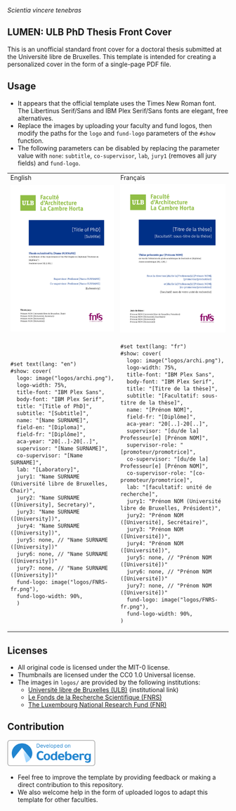 <!--
SPDX-FileCopyrightText: 2025 Julien Rippinger <https://julienrippinger.eu>

SPDX-License-Identifier: MIT-0
-->

_Scientia vincere tenebras_

## LUMEN: ULB PhD Thesis Front Cover

This is an unofficial standard front cover for a doctoral thesis submitted at the Université libre de Bruxelles.
This template is intended for creating a personalized cover in the form of a single-page PDF file.

## Usage

+ It appears that the official template uses the Times New Roman font. The Libertinus Serif/Sans and IBM Plex Serif/Sans fonts are elegant, free alternatives.
+ Replace the images by uploading your faculty and fund logos, then modify the paths for the `logo` and `fund-logo` parameters of the `#show` function.
+ The following parameters can be disabled by replacing the parameter value with `none`: `subtitle`, `co-supervisor`, `lab`, `jury1` (removes all jury fields) and `fund-logo`.

<table>
<tr>
<td>English</td>
<td>Français</td>
</tr>
<tr>
<td><img src="./img/thumbnail-en.png" alt="english-cover-example" width="400"/></td>
<td><img src="./img/thumbnail-fr.png" alt="french-cover-example" width="400"/></td>
</tr>
<tr>
<td>

```typst
#set text(lang: "en")
#show: cover(
  logo: image("logos/archi.png"),
  logo-width: 75%,
  title-font: "IBM Plex Sans",
  body-font: "IBM Plex Serif",
  title: "[Title of PhD]",
  subtitle: "[Subtitle]",
  name: "[Name SURNAME]",
  field-en: "[Diploma]",
  field-fr: "[Diplôme]",
  aca-year: "20[..]-20[..]",
  supervisor: "[Name SURNAME]",
  co-supervisor: "[Name SURNAME]",
  lab: "[Laboratory]",
  jury1: "Name SURNAME (Université libre de Bruxelles, Chair)",
  jury2: "Name SURNAME ([University], Secretary)",
  jury3: "Name SURNAME ([University])",
  jury4: "Name SURNAME ([University])",
  jury5: none, // "Name SURNAME ([University])"
  jury6: none, // "Name SURNAME ([University])"
  jury7: none, // "Name SURNAME ([University])"
  fund-logo: image("logos/FNRS-fr.png"),
  fund-logo-width: 90%,
  )
```

</td>

<td>

```typst
#set text(lang: "fr")
#show: cover(
  logo: image("logos/archi.png"),
  logo-width: 75%,
  title-font: "IBM Plex Sans",
  body-font: "IBM Plex Serif",
  title: "[Titre de la thèse]",
  subtitle: "[Facultatif: sous-titre de la thèse]",
  name: "[Prénom NOM]",
  field-fr: "[Diplôme]",
  aca-year: "20[..]-20[..]",
  supervisor: "[du/de la] Professeur[e] [Prénom NOM]",
  supervisor-role: "[promoteur/promotrice]",
  co-supervisor: "[du/de la] Professeur[e] [Prénom NOM]",
  co-supervisor-role: "[co-promoteur/promotrice]",
  lab: "[facultatif: unité de recherche]",
  jury1: "Prénom NOM (Université libre de Bruxelles, Président)",
  jury2: "Prénom NOM ([Université], Secrétaire)",
  jury3: "Prénom NOM ([Université])",
  jury4: "Prénom NOM ([Université])",
  jury5: none, // "Prénom NOM ([Université])"
  jury6: none, // "Prénom NOM ([Université])"
  jury7: none, // "Prénom NOM ([Université])"
  fund-logo: image("logos/FNRS-fr.png"),
  fund-logo-width: 90%,
)
```

</td>
</tr>
</table>

## Licenses

+ All original code is licensed under the MIT-0 license.
+ Thumbnails are licensed under the CC0 1.0 Universal license.
+ The images in `logos/` are provided by the following institutions:
   + [Université libre de Bruxelles (ULB)](https://portail.ulb.be/fr/communication-et-ressources-documentaires/editer-et-imprimer/graphisme-et-mise-en-page) (institutional link)
   + [Le Fonds de la Recherche Scientifique (FNRS)](https://www.frs-fnrs.be/fr/communication/logos-fnrs)
   + [The Luxembourg National Research Fund (FNR)](https://www.fnr.lu/logo/)

## Contribution

[<img src="./img/codeberg-link.png" title="codeberg-link" width="200">](https://codeberg.org/mononym/typst-ulb-phd-cover)

+ Feel free to improve the template by providing feedback or making a direct contribution to this repository.
+ We also welcome help in the form of uploaded logos to adapt this template for other faculties.
